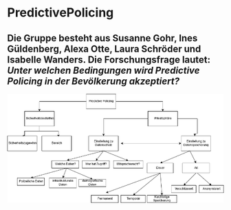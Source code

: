 # PredictivePolicing

## Die Gruppe besteht aus Susanne Gohr, Ines Güldenberg, Alexa Otte, Laura Schröder und Isabelle Wanders. Die Forschungsfrage lautet: _Unter welchen Bedingungen wird Predictive Policing in der Bevölkerung akzeptiert?_

![tooltip](images/Faktorenraum_PredictivePolicing.png)